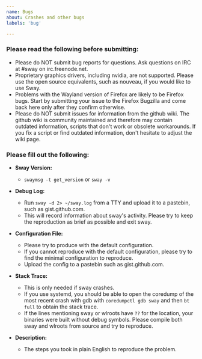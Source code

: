 ```yaml
---
name: Bugs
about: Crashes and other bugs
labels: 'bug'

---
```


### Please read the following before submitting:
- Please do NOT submit bug reports for questions. Ask questions on IRC at #sway on irc.freenode.net.
- Proprietary graphics drivers, including nvidia, are not supported. Please use the open source equivalents, such as nouveau, if you would like to use Sway.
- Problems with the Wayland version of Firefox are likely to be Firefox bugs. Start by submitting your issue to the Firefox Bugzilla and come back here only after they confirm otherwise.
- Please do NOT submit issues for information from the github wiki. The github wiki is community maintained and therefore may contain outdated information, scripts that don't work or obsolete workarounds.
  If you fix a script or find outdated information, don't hesitate to adjust the wiki page.

### Please fill out the following:
- **Sway Version:**
  - `swaymsg -t get_version` or `sway -v`

- **Debug Log:**
  - Run `sway -d 2> ~/sway.log` from a TTY and upload it to a pastebin, such as gist.github.com.
  - This will record information about sway's activity. Please try to keep the reproduction as brief as possible and exit sway.

- **Configuration File:**
  - Please try to produce with the default configuration.
  - If you cannot reproduce with the default configuration, please try to find the minimal configuration to reproduce.
  - Upload the config to a pastebin such as gist.github.com.

- **Stack Trace:**
  - This is only needed if sway crashes.
  - If you use systemd, you should be able to open the coredump of the most recent crash with gdb with
    `coredumpctl gdb sway` and then `bt full` to obtain the stack trace.
  - If the lines mentioning sway or wlroots have `??` for the location, your binaries were built without debug symbols. Please compile both sway and wlroots from source and try to reproduce.

- **Description:**
  - The steps you took in plain English to reproduce the problem.
